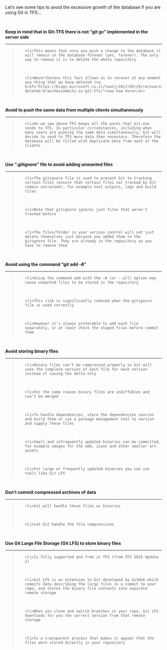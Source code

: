Let’s see some tips to avoid the excessive growth of the database if you are using Git in TFS...

&nbsp;

<strong>Keep in mind that in Git-TFS there is not “git gc” implemented in the server side</strong><br />
<hr />
<blockquote><ul>

    <li>This means that once you push a change to the database it will remain in the database forever (yes, forever). The only way to remove it is to delete the whole repository

<br />
    
    <li>Nevertheless this fact allows us to recover at any moment any thing that we have deleted (<a href="https://blogs.microsoft.co.il/leonj/2017/05/29/recovering-deleted-branchescommits-in-git-tfs/">see how here</a>)

<ul></blockquote>

&nbsp;

<strong>Avoid to push the same data from multiple clients simultaneously</strong><br />
<hr />
<blockquote><ul>

    <li>As we saw above TFS keeps all the packs that Git.exe sends to TFS. In particular circumstances, including when many users are pushing the same data simultaneously, Git will decide to send to TFS more data than necessary. Therefore the database will be filled with duplicate data from each of the clients

<ul></blockquote>

&nbsp;

<strong>Use “.gitignore” file to avoid adding unwanted files</strong><br />
<hr />
<blockquote><ul>

    <li>The gitignore file is used to prevent Git to tracking certain files (ensure that certain files not tracked by Git remain untracked), for example test outputs, logs and build files

<br />

    <li>Note that gitignore ignores just files that weren't tracked before

<br />

    <li>The files/folder in your version control will not just delete themselves just because you added them to the gitignore file. They are already in the repository so you have to remove them

<ul></blockquote>

&nbsp;

<strong>Avoid using the command “git add -A”</strong><br />
<hr />
<blockquote><ul>

    <li>Using the command add with the –A (or --all) option may cause unwanted files to be stored in the repository

<br />

    <li>This risk is significantly reduced when the gitignore file is used correctly

<br />

    <li>However it’s always preferable to add each file separately, or at least check the staged files before commit them

<ul></blockquote>

&nbsp;

<strong>Avoid storing binary files</strong><br />
<hr />
<blockquote><ul>

    <li>Binary files can’t be compressed properly so Git will save the complete version of each file for each version instead of saving the delta only

<br />

    <li>For the same reason binary files are undiffables and can’t be merged

<br />

    <li>To handle dependencies, store the dependencies sources and build them or use a package management tool to version and supply these files

<br />

    <li>Small and infrequently updated binaries can be committed, for example images for the web, icons and other smaller art assets

<br />

    <li>For large or frequently updated binaries you can use tools like Git LFS

<ul></blockquote>

&nbsp;

<strong>Don’t commit compressed archives of data</strong><br />
<hr />
<blockquote><ul>

    <li>Git will handle these files as binaries

<br />

    <li>Let Git handle the file compressions

<ul></blockquote>


&nbsp;

<strong>Use Git Large File Storage (Git LFS) to store binary files</strong><br />
<hr />
<blockquote><ul>

    <li>Is fully supported and free in TFS (from TFS 2015 Update 2)

<br />

    <li>Git LFS is an extension to Git developed by GitHub which commits data describing the large files in a commit to your repo, and stores the binary file contents into separate remote storage

<br />

    <li>When you clone and switch branches in your repo, Git LFS downloads for you the correct version from that remote storage

<br />

    <li>Is a transparent process that makes it appear that the files were stored directly in your repository

<ul></blockquote>

&nbsp;
&nbsp;